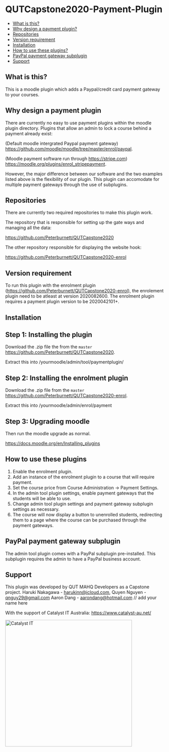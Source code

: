 # QUTCapstone2020-Payment-Plugin

* [What is this?](#what-is-this)
* [Why design a payment plugin?](#Why-design-a-payment-plugin)
* [Repositories](#Repositories)
* [Version requirement](#Version-requirement)
* [Installation](#installation)
* [How to use these plugins?](#How-to-use-these-plugins)
* [PayPal payment gateway subplugin](#PayPal-payment-gateway-subplugin)
* [Support](#Support) 

## What is this?
This is a moodle plugin which adds a Paypal/credit card payment gateway to your courses.

## Why design a payment plugin
There are currently no easy to use payment plugins within the moodle plugin directory.
Plugins that allow an admin to lock a course behind a payment already exist:

(Default moodle intergrated Paypal payment gateway) https://github.com/moodle/moodle/tree/master/enrol/paypal.

(Moodle payment software run through https://stripe.com) https://moodle.org/plugins/enrol_stripepayment.

However, the major difference between our software and the two examples listed above is the flexibility of our plugin.
This plugin can accomodate for multiple payment gateways through the use of subplugins.

## Repositories
There are currently two required repositories to make this plugin work.

The repository that is responsible for setting up the gate ways and managing all the data:

https://github.com/Peterburnett/QUTCapstone2020 

The other repository responsible for displaying the website hook:

https://github.com/Peterburnett/QUTCapstone2020-enrol

## Version requirement

To run this plugin with the enrolment plugin (https://github.com/Peterburnett/QUTCapstone2020-enrol), the enrolement plugin need to be atleast at version 2020082600.
The enrolment plugin  requires a payment plugin version to be 2020042101+.

## Installation

Step 1: Installing the plugin
-------------------------------
Download the .zip file the from the `master` https://github.com/Peterburnett/QUTCapstone2020.

Extract this into /yourmoodle/admin/tool/paymentplugin/

Step 2: Installing the enrolment plugin
-------------------------------
Download the .zip file from the `master` https://github.com/Peterburnett/QUTCapstone2020-enrol.

Extract this into /yourmoodle/admin/enrol/payment

Step 3: Upgrading moodle
-------------------------------
Then run the moodle upgrade as normal.

https://docs.moodle.org/en/Installing_plugins

## How to use these plugins

1. Enable the enrolment plugin.
2. Add an instance of the enrolment plugin to a course that will require payment.
3. Set the course price from Course Administration -> Payment Settings.
4. In the admin tool plugin settings, enable payment gateways that the students will be able to use.
5. Change admin tool plugin settings and payment gateway subplugin settings as necessary.
6. The course will now display a button to unenrolled students, redirecting them to a page where the course can be purchased through the payment gateways.

## PayPal payment gateway subplugin

The admin tool plugin comes with a PayPal subplugin pre-installed. This subplugin requires the admin to have a PayPal business account.

## Support

This plugin was developed by QUT MAHQ Developers as a Capstone project.
Haruki Nakagawa - harukinn@icloud.com, Quyen Nguyen - qnguy29@gmail.com
Aaron Dang - aarondang@hotmail.com
// add your name here


With the support of Catalyst IT Australia:
https://www.catalyst-au.net/

<img alt="Catalyst IT" src="https://cdn.rawgit.com/CatalystIT-AU/moodle-auth_saml2/master/pix/catalyst-logo.svg" width="400">
